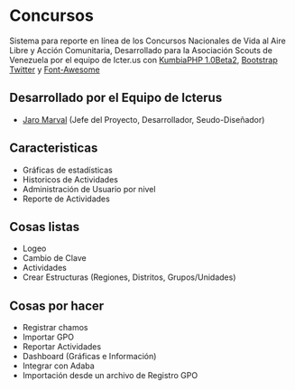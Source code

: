 Concursos
===

Sistema para reporte en línea de los Concursos Nacionales de Vida al Aire Libre y Acción Comunitaria, Desarrollado para la Asociación Scouts de Venezuela por el equipo de Icter.us con [KumbiaPHP 1.0Beta2](http://www.kumbiaphp.com/), [Bootstrap Twitter](http://twitter.github.io/bootstrap/) y [Font-Awesome](http://fortawesome.github.io/Font-Awesome/)

## Desarrollado por el Equipo de Icterus
* [Jaro Marval](jampgold@gmail.com) (Jefe del Proyecto, Desarrollador, Seudo-Diseñador)

## Caracteristicas
* Gráficas de estadísticas
* Historicos de Actividades
* Administración de Usuario por nivel
* Reporte de Actividades

## Cosas listas
* Logeo
* Cambio de Clave
* Actividades
* Crear Estructuras (Regiones, Distritos, Grupos/Unidades)

## Cosas por hacer
* Registrar chamos
* Importar GPO
* Reportar Actividades
* Dashboard (Gráficas e Información)
* Integrar con Adaba
* Importación desde un archivo de Registro GPO